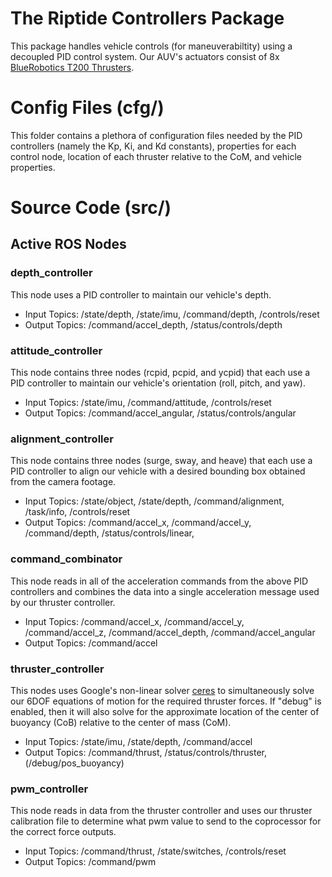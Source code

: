 # The Riptide Controllers Package
This package handles vehicle controls (for maneuverabiltity) using a decoupled PID control system. Our AUV's actuators consist of 8x [BlueRobotics T200 Thrusters](https://www.bluerobotics.com/store/thrusters/t100-t200-thrusters/t200-thruster/).

# Config Files (cfg/)
This folder contains a plethora of configuration files needed by the PID controllers (namely the Kp, Ki, and Kd constants), properties for each control node, location of each thruster relative to the CoM, and vehicle properties.

# Source Code (src/)
## Active ROS Nodes
### depth_controller
This node uses a PID controller to maintain our vehicle's depth.
* Input Topics: /state/depth, /state/imu, /command/depth, /controls/reset
* Output Topics: /command/accel_depth, /status/controls/depth
### attitude_controller
This node contains three nodes (rcpid, pcpid, and ycpid) that each use a PID controller to maintain our vehicle's orientation (roll, pitch, and yaw).
* Input Topics: /state/imu, /command/attitude, /controls/reset
* Output Topics: /command/accel_angular, /status/controls/angular
### alignment_controller
This node contains three nodes (surge, sway, and heave) that each use a PID controller to align our vehicle with a desired bounding box obtained from the camera footage.
* Input Topics: /state/object, /state/depth, /command/alignment, /task/info, /controls/reset 
* Output Topics: /command/accel_x, /command/accel_y, /command/depth, /status/controls/linear, 
### command_combinator
This node reads in all of the acceleration commands from the above PID controllers and combines the data into a single acceleration message used by our thruster controller.
* Input Topics: /command/accel_x, /command/accel_y, /command/accel_z, /command/accel_depth, /command/accel_angular
* Output Topics: /command/accel
### thruster_controller
This nodes uses Google's non-linear solver [ceres](http://ceres-solver.org) to simultaneously solve our 6DOF equations of motion for the required thruster forces. If "debug" is enabled, then it will also solve for the approximate location of the center of buoyancy (CoB) relative to the center of mass (CoM).
* Input Topics: /state/imu, /state/depth, /command/accel
* Output Topics: /command/thrust, /status/controls/thruster, (/debug/pos_buoyancy)
### pwm_controller
This node reads in data from the thruster controller and uses our thruster calibration file to determine what pwm value to send to the coprocessor for the correct force outputs.
* Input Topics: /command/thrust, /state/switches, /controls/reset
* Output Topics: /command/pwm
